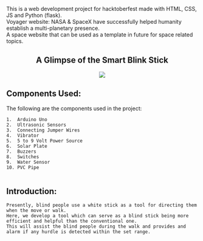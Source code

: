 This is a web development project for hacktoberfest made with HTML, CSS, JS and Python (flask).<br>
Voyager website: NASA & SpaceX have successfully helped humanity establish a multi-planetary presence.<br>
A space website that can be used as a template in future for space related topics.  

<h2 align="center">A Glimpse of the Smart Blink Stick</h2>

<p align="center">
<img src="C:\Users\jiben\Desktop\Smart_Blind_Stick\Blind Stick.jpeg">
</p>

## Components Used:
The following are the components used in the project:

```
1.	Arduino Uno
2.	Ultrasonic Sensors
3.	Connecting Jumper Wires
4.	Vibrator
5.	5 to 9 Volt Power Source
6.	Solar Plate
7.	Buzzers
8.	Switches
9.	Water Sensor
10.	PVC Pipe


```



## Introduction:

    
``` Vision is the most important part of human physiology as 83% of information human being gets from the environment is via sight. The 2011 statistics by the World Health Organization (WHO) estimates that there are 285 billion people in the world with visual impairment, 39 billion of which are blind and 246 with low vision.
Presently, blind people use a white stick as a tool for directing them when the move or walk.
Here, we develop a tool which can serve as a blind stick being more efficient and helpful than the conventional one.
This will assist the blind people during the walk and provides and alarm if any hurdle is detected within the set range. 


  
   
    
    
    






